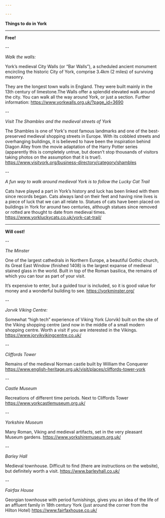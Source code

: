 ```yaml
---

---
```


__Things to do in York__

---

__Free!__

-- 

*Walk the walls:*

York’s medieval City Walls (or “Bar Walls”), a scheduled ancient monument encircling the historic City of York, comprise 3.4km (2 miles) of surviving masonry. 

They are the longest town walls in England. They were built mainly in the 13th century of limestone.The Walls offer a splendid elevated walk around the city. You can walk all the way around York, or just a section.
Further information: https://www.yorkwalls.org.uk/?page_id=3690

--

*Visit The Shambles and the medieval streets of York*

The Shambles is one of York's most famous landmarks and one of the best-preserved medieval shopping streets in Europe. With its cobbled streets and overhanging buildings, it is believed to have been the inspiration behind Diagon Alley from the movie adaptation of the Harry Potter series (apparently this is completely untrue, but doesn’t stop thousands of visitors taking photos on the assumption that it is true!).
https://www.visityork.org/business-directory/category/shambles

--

*A fun way to walk around medieval York is to follow the Lucky Cat Trail*

Cats have played a part in York’s history and luck has been linked with them since records began. Cats always land on their feet and having nine lives is a piece of luck that we can all relate to. Statues of cats have been placed on buildings in York for around two centuries, although statues since removed or rotted are thought to date from medieval times.
https://www.yorkluckycats.co.uk/york-cat-trail/

----

__Will cost!__

--

*The Minster*

One of the largest cathedrals in Northern Europe, a beautiful Gothic church, its Great East Window (finished 1408) is the largest expanse of medieval stained glass in the world. Built in top of the Roman basilica, the remains of which you can tour as part of your visit. 

It’s expensive to enter, but a guided tour is included, so it is good value for money and a wonderful building to see.
https://yorkminster.org/

--

*Jorvik Viking Centre:*

Somewhat “high tech” experience of Viking York (Jorvik) built on the site of the Viking shopping centre (and now in the middle of a small modern shopping centre.  Worth a visit if you are interested in the Vikings.
https://www.jorvikvikingcentre.co.uk/

--

*Cliffords Tower*

Remains of the medieval Norman castle built by William the Conquerer
https://www.english-heritage.org.uk/visit/places/cliffords-tower-york

--

*Castle Museum*

Recreations of different time periods. Next to Cliffords Tower
https://www.yorkcastlemuseum.org.uk/

--

*Yorkshire Museum*

Many Roman, Viking and medieval artifacts, set in the very pleasant Museum gardens.
https://www.yorkshiremuseum.org.uk/

--

*Barley Hall*

Medieval townhouse. Difficult to find (there are instructions on the website), but definitely worth a visit.
https://www.barleyhall.co.uk/

--

*Fairfax House*

Georgian townhouse with period furnishings, gives you an idea of the life of an affluent family in 18th century York (just around the corner from the Hilton Hotel)
https://www.fairfaxhouse.co.uk/
